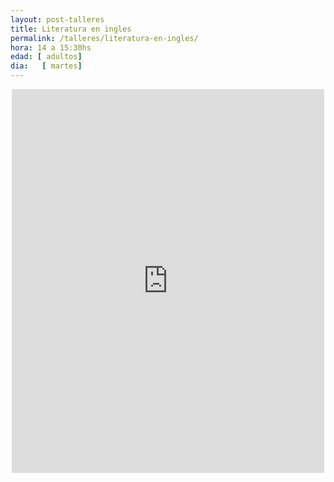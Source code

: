 ```yaml
---
layout: post-talleres
title: Literatura en ingles
permalink: /talleres/literatura-en-ingles/
hora: 14 a 15:30hs
edad: [ adultos]
dia:   [ martes]
---
```


<div style="text-align: center">
<iframe src="https://www.facebook.com/plugins/post.php?href=https%3A%2F%2Fwww.facebook.com%2Fpermalink.php%3Fstory_fbid%3D1915216448741929%26id%3D100007607774862&width=500" width="500" height="614" style="border:none;overflow:hidden" scrolling="no" frameborder="0" allowTransparency="true"></iframe>
</div>